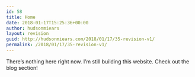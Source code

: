 ```yaml
---
id: 58
title: Home
date: 2018-01-17T15:25:36+00:00
author: hudsonmiears
layout: revision
guid: http://hudsonmiears.com/2018/01/17/35-revision-v1/
permalink: /2018/01/17/35-revision-v1/
---
```

There&#8217;s nothing here right now. I&#8217;m still building this website. Check out the blog section!